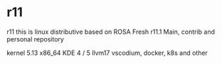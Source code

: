 # r11
r11 this is linux distributive based on ROSA Fresh r11.1
Main, contrib and personal repository 

kernel 5.13 x86_64
KDE 4 / 5
llvm17
vscodium, docker, k8s and other




